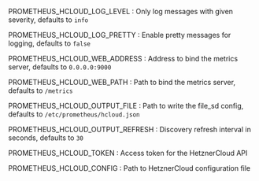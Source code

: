 PROMETHEUS_HCLOUD_LOG_LEVEL
: Only log messages with given severity, defaults to `info`

PROMETHEUS_HCLOUD_LOG_PRETTY
: Enable pretty messages for logging, defaults to `false`

PROMETHEUS_HCLOUD_WEB_ADDRESS
: Address to bind the metrics server, defaults to `0.0.0.0:9000`

PROMETHEUS_HCLOUD_WEB_PATH
: Path to bind the metrics server, defaults to `/metrics`

PROMETHEUS_HCLOUD_OUTPUT_FILE
: Path to write the file_sd config, defaults to `/etc/prometheus/hcloud.json`

PROMETHEUS_HCLOUD_OUTPUT_REFRESH
: Discovery refresh interval in seconds, defaults to `30`

PROMETHEUS_HCLOUD_TOKEN
: Access token for the HetznerCloud API

PROMETHEUS_HCLOUD_CONFIG
: Path to HetznerCloud configuration file
